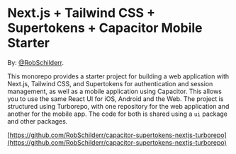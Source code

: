 # Next.js + Tailwind CSS + Supertokens + Capacitor Mobile Starter

By: [@RobSchilderr](https://github.com/RobSchilderr).

This monorepo provides a starter project for building a web application with Next.js, Tailwind CSS, and Supertokens for authentication and session management, as well as a mobile application using Capacitor. This allows you to use the same React UI for iOS, Android and the Web. The project is structured using Turborepo, with one repository for the web application and another for the mobile app. The code for both is shared using a `ui` package and other packages.

[https://github.com/RobSchilderr/capacitor-supertokens-nextjs-turborepo](https://github.com/RobSchilderr/capacitor-supertokens-nextjs-turborepo)
